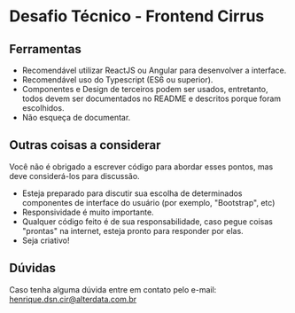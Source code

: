 # Desafio Técnico - Frontend Cirrus

## Ferramentas
* Recomendável utilizar ReactJS ou Angular para desenvolver a interface.
* Recomendável uso do Typescript (ES6 ou superior).
* Componentes e Design de terceiros podem ser usados, entretanto, todos devem ser documentados no README e descritos porque foram escolhidos.
* Não esqueça de documentar.

## Outras coisas a considerar
Você não é obrigado a escrever código para abordar esses pontos, mas deve considerá-los para discussão.

* Esteja preparado para discutir sua escolha de determinados componentes de interface do usuário (por exemplo, "Bootstrap", etc)
* Responsividade é muito importante.
* Qualquer código feito é de sua responsabilidade, caso pegue coisas "prontas" na internet, esteja pronto para responder por elas.
* Seja criativo!

## Dúvidas
Caso tenha alguma dúvida entre em contato pelo e-mail: henrique.dsn.cir@alterdata.com.br